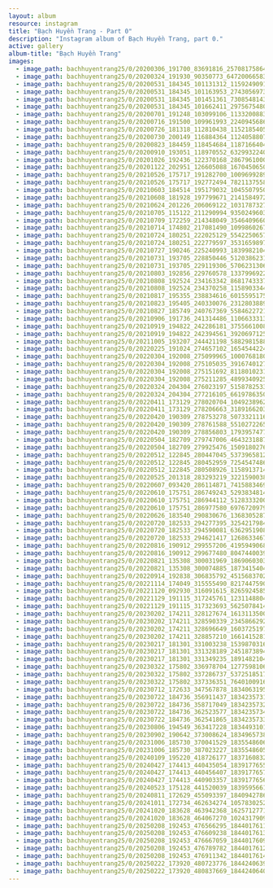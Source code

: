 ```yaml
---
layout: album
resource: instagram
title: "Bạch Huyền Trang - Part 0"
description: "Instagram album of Bạch Huyền Trang, part 0."
active: gallery
album-title: "Bạch Huyền Trang"
images:
  - image_path: bachhuyentrang25/0/20200306_191700_83691816_257081758643404_2821182209294011495_n.jpg
  - image_path: bachhuyentrang25/0/20200324_191930_90350773_647200665837063_3676973186938875481_n.jpg
  - image_path: bachhuyentrang25/0/20200531_184345_101131312_1159249091117718_8297051055331987597_n.jpg
  - image_path: bachhuyentrang25/0/20200531_184345_101163953_274305697310461_4641625389981692314_n.jpg
  - image_path: bachhuyentrang25/0/20200531_184345_101451361_730854814355097_6546060267135552472_n.jpg
  - image_path: bachhuyentrang25/0/20200531_184345_101662411_297567548072030_3773597410682780185_n.jpg
  - image_path: bachhuyentrang25/0/20200701_191248_103099106_1133200883823446_5407794921360890499_n.jpg
  - image_path: bachhuyentrang25/0/20200716_191500_109961993_224094568649491_1264967827684470286_n.jpg
  - image_path: bachhuyentrang25/0/20200726_181318_112810438_1152185405155790_3770896301445611205_n.jpg
  - image_path: bachhuyentrang25/0/20200730_200149_116884364_1124058807979482_7491197728566095674_n.jpg
  - image_path: bachhuyentrang25/0/20200823_184459_118454684_1187166404988331_3136595267382345783_n.jpg
  - image_path: bachhuyentrang25/0/20200910_193051_118970552_632993224071237_2082433892638828071_n.jpg
  - image_path: bachhuyentrang25/0/20201026_192436_122370168_2867961000160367_1461470713024229468_n.jpg
  - image_path: bachhuyentrang25/0/20201122_202951_126605088_167045065086161_235429520387088121_n.jpg
  - image_path: bachhuyentrang25/0/20210526_175717_191282700_1009699289565485_593697214103783118_n.jpg
  - image_path: bachhuyentrang25/0/20210526_175717_192772494_782113755842291_8857525203973292802_n.jpg
  - image_path: bachhuyentrang25/0/20210603_184514_195179032_104550795097626_3110156443591794442_n.jpg
  - image_path: bachhuyentrang25/0/20210608_181928_197799671_214158497201192_845228670634973044_n.jpg
  - image_path: bachhuyentrang25/0/20210624_201226_206069122_1031787327393096_1488248609516752495_n.jpg
  - image_path: bachhuyentrang25/0/20210705_115122_211290994_935024960396734_8648963419137776380_n.jpg
  - image_path: bachhuyentrang25/0/20210709_172259_214348049_354640966024322_6313094800818237955_n.jpg
  - image_path: bachhuyentrang25/0/20210714_174802_217081490_1099860267084177_2524700292537242566_n.jpg
  - image_path: bachhuyentrang25/0/20210724_180251_222025129_554225065749591_1831763846349559452_n.jpg
  - image_path: bachhuyentrang25/0/20210724_180251_222779597_353165989739571_894214632762574428_n.jpg
  - image_path: bachhuyentrang25/0/20210727_190246_225240993_183998210424701_3491446840378064447_n.jpg
  - image_path: bachhuyentrang25/0/20210731_193705_228850446_512038623187302_3747105909780523646_n.jpg
  - image_path: bachhuyentrang25/0/20210731_193705_229119306_570623130610047_7652204556994093207_n.jpg
  - image_path: bachhuyentrang25/0/20210803_192856_229760578_133799692276816_824356542636692012_n.jpg
  - image_path: bachhuyentrang25/0/20210808_192524_234163342_868174333796585_325063182857949608_n.jpg
  - image_path: bachhuyentrang25/0/20210808_192524_234370258_1158903344597005_8478835148669412736_n.jpg
  - image_path: bachhuyentrang25/0/20210817_195355_238834616_601559517516248_860511363893255222_n.jpg
  - image_path: bachhuyentrang25/0/20210823_195405_240330076_231280388918930_8741266238525618670_n.jpg
  - image_path: bachhuyentrang25/0/20210827_185749_240767369_558462272169300_8069221915459433098_n.jpg
  - image_path: bachhuyentrang25/0/20210906_191736_241314486_110663331352300_3384427973276833845_n.jpg
  - image_path: bachhuyentrang25/0/20210919_194822_242286181_375566100887066_6098689250067434270_n.jpg
  - image_path: bachhuyentrang25/0/20210919_194822_242394561_392069712554708_8391443573440614573_n.jpg
  - image_path: bachhuyentrang25/0/20211005_193207_244421198_588298158867309_6775710110975644602_n.jpg
  - image_path: bachhuyentrang25/0/20220225_191024_274657102_165454422486335_1765438980665484431_n.jpg
  - image_path: bachhuyentrang25/0/20220304_192008_275099965_1000768180854617_1015139316895735291_n.jpg
  - image_path: bachhuyentrang25/0/20220304_192008_275105035_391674012764240_5102382576624238652_n.jpg
  - image_path: bachhuyentrang25/0/20220304_192008_275151692_811801023110266_7246641420545491642_n.jpg
  - image_path: bachhuyentrang25/0/20220304_192008_275211285_489934092532855_2267676556830560389_n.jpg
  - image_path: bachhuyentrang25/0/20220324_204304_276023197_515878253307446_3823202267580285411_n.jpg
  - image_path: bachhuyentrang25/0/20220324_204304_277216105_661978635061886_9159477690002472378_n - Copy.jpg
  - image_path: bachhuyentrang25/0/20220411_173129_278020704_1049238962611904_594902798068101064_n.jpg
  - image_path: bachhuyentrang25/0/20220411_173129_278206663_318916620310903_2932235146210918820_n.jpg
  - image_path: bachhuyentrang25/0/20220420_190309_278753278_5073321116077454_5296846365995190073_n.jpg
  - image_path: bachhuyentrang25/0/20220420_190309_278761588_551027226589013_5542386941066435852_n.jpg
  - image_path: bachhuyentrang25/0/20220420_190309_278856803_179395747757597_8108147087177595714_n.jpg
  - image_path: bachhuyentrang25/0/20220504_182709_279747006_464323188799511_8071458959673135728_n.jpg
  - image_path: bachhuyentrang25/0/20220504_182709_279925476_1509180276143108_1925972504867215887_n.jpg
  - image_path: bachhuyentrang25/0/20220512_122845_280447045_537396581260151_2385522450017233096_n.jpg
  - image_path: bachhuyentrang25/0/20220512_122845_280452959_725454748650145_3311013042103105663_n.jpg
  - image_path: bachhuyentrang25/0/20220512_122845_280508926_1158913714960380_8256174871938691544_n.jpg
  - image_path: bachhuyentrang25/0/20220525_201318_283293219_3221590038108805_1727922305546119335_n.jpg
  - image_path: bachhuyentrang25/0/20220607_093420_286114871_741588346980513_3289388321589936979_n.jpg
  - image_path: bachhuyentrang25/0/20220610_175751_286749243_5293834814044330_2298299511584616841_n.jpg
  - image_path: bachhuyentrang25/0/20220610_175751_286944112_5128333200621459_2957197609176572138_n.jpg
  - image_path: bachhuyentrang25/0/20220610_175751_286977580_697672097972196_4225952240792016753_n.jpg
  - image_path: bachhuyentrang25/0/20220626_183540_290830676_136830528713999_5889494496315116755_n.jpg
  - image_path: bachhuyentrang25/0/20220720_182533_294277395_3254217984862120_6095817308754137897_n.jpg
  - image_path: bachhuyentrang25/0/20220720_182533_294590081_636295190814528_5045737653565131466_n.jpg
  - image_path: bachhuyentrang25/0/20220720_182533_294621417_126863346717471_8332327826924614601_n.jpg
  - image_path: bachhuyentrang25/0/20220816_190912_299557206_419594906808863_1989769730532719980_n.jpg
  - image_path: bachhuyentrang25/0/20220816_190912_299677480_804744003989143_1495529244673996918_n.jpg
  - image_path: bachhuyentrang25/0/20220821_135308_300031969_186906030371258_2265376661438465340_n.jpg
  - image_path: bachhuyentrang25/0/20220821_135308_300074885_187341540408926_6420142232492599047_n.jpg
  - image_path: bachhuyentrang25/0/20220914_192838_306835792_451568370251150_7638442612094479991_n.jpg
  - image_path: bachhuyentrang25/0/20221114_174049_315555490_821744759082663_2565973584738057785_n.jpg
  - image_path: bachhuyentrang25/0/20221120_092930_316091615_826592458556524_1729306980215861659_n.jpg
  - image_path: bachhuyentrang25/0/20221129_191115_317245761_123114880413398_5845228728068422991_n.jpg
  - image_path: bachhuyentrang25/0/20221129_191115_317323693_5625078414272553_8818828735659959139_n.jpg
  - image_path: bachhuyentrang25/0/20230202_174211_328127674_161311350031003_8930946286663027780_n.jpg
  - image_path: bachhuyentrang25/0/20230202_174211_328590339_2345866292257476_6244966639016738549_n.jpg
  - image_path: bachhuyentrang25/0/20230202_174211_328696649_160372519727434_6056247451217121114_n.jpg
  - image_path: bachhuyentrang25/0/20230202_174211_328857210_1661415281004713_4294996946673850569_n.jpg
  - image_path: bachhuyentrang25/0/20230217_181301_331003238_1539870316509717_3149221104164882815_n.jpg
  - image_path: bachhuyentrang25/0/20230217_181301_331328189_2451873894974352_8353521603529225975_n.jpg
  - image_path: bachhuyentrang25/0/20230217_181301_331349235_189148210404778_1889572398480251857_n.jpg
  - image_path: bachhuyentrang25/0/20230322_175802_336978704_1277598106441421_7255205854111773507_n.jpg
  - image_path: bachhuyentrang25/0/20230322_175802_337286737_537251851765710_7566726973825550504_n.jpg
  - image_path: bachhuyentrang25/0/20230322_175802_337336351_764010091677994_4940039480083850316_n.jpg
  - image_path: bachhuyentrang25/0/20230712_172633_347567878_18340631950077003_8241725435047251252_n.jpg
  - image_path: bachhuyentrang25/0/20230722_184736_356911437_18342357310077003_3522474845815239398_n.jpg
  - image_path: bachhuyentrang25/0/20230722_184736_358717049_18342357328077003_8275371028190669783_n.jpg
  - image_path: bachhuyentrang25/0/20230722_184736_362523577_18342357340077003_5311221697728406160_n.jpg
  - image_path: bachhuyentrang25/0/20230722_184736_362541865_18342357331077003_6399879490933439060_n.jpg
  - image_path: bachhuyentrang25/0/20230806_194549_363417228_18344931013077003_8193398884718374231_n.jpg
  - image_path: bachhuyentrang25/0/20230902_190642_373008624_18349657384077003_331937791539302560_n.jpg
  - image_path: bachhuyentrang25/0/20231006_185730_370041529_18355486060077003_1264477530853791948_n.jpg
  - image_path: bachhuyentrang25/0/20231006_185730_387023227_18355486051077003_4571767377389854856_n.jpg
  - image_path: bachhuyentrang25/0/20240109_195220_418726177_18371608324077003_7930986804683922804_n.jpg
  - image_path: bachhuyentrang25/0/20240427_174413_440435054_18391776553077003_2146941020713295700_n.jpg
  - image_path: bachhuyentrang25/0/20240427_174413_440456407_18391776571077003_6169657765043774407_n.jpg
  - image_path: bachhuyentrang25/0/20240427_174413_440903357_18391776562077003_2595112784317328759_n.jpg
  - image_path: bachhuyentrang25/0/20240523_175128_441520039_18395956612077003_876123505139777200_n.jpg
  - image_path: bachhuyentrang25/0/20240811_172629_455093397_18409427869077003_4898087508458080715_n.jpg
  - image_path: bachhuyentrang25/0/20241011_172734_462634274_1057830252391346_8668498713943625427_n.jpg
  - image_path: bachhuyentrang25/0/20241020_183628_463942368_1625712771625678_4452898381974648936_n.jpg
  - image_path: bachhuyentrang25/0/20241020_183628_464067270_1024317909705416_5651280265985788022_n.jpg
  - image_path: bachhuyentrang25/0/20250208_192453_476566295_18440176111077003_8862478021899234496_n.jpg
  - image_path: bachhuyentrang25/0/20250208_192453_476609238_18440176132077003_3782953822553214243_n.jpg
  - image_path: bachhuyentrang25/0/20250208_192453_476667059_18440176096077003_5582045808658476568_n.jpg
  - image_path: bachhuyentrang25/0/20250208_192453_476789782_18440176120077003_4605331014111338719_n.jpg
  - image_path: bachhuyentrang25/0/20250208_192453_476911342_18440176141077003_5911371870590684220_n.jpg
  - image_path: bachhuyentrang25/0/20250222_173920_480723776_18442406392077003_2653079508708436592_n.jpg
  - image_path: bachhuyentrang25/0/20250222_173920_480837669_18442406401077003_2442186723859289124_n.jpg
---
```

